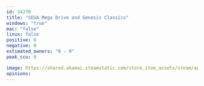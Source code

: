```yaml
---
id: 34270
title: "SEGA Mega Drive and Genesis Classics"
windows: "true"
mac: "false"
linux: false
positive: 0
negative: 0
estimated_owners: "0 - 0"
peak_ccu: 0

image: https://shared.akamai.steamstatic.com/store_item_assets/steam/apps/34270/header.jpg?t=1727964614
opinions:
---
```

